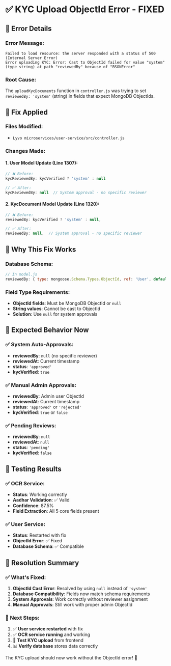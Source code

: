 # ✅ KYC Upload ObjectId Error - FIXED

## 🐛 **Error Details**

### **Error Message:**
```
Failed to load resource: the server responded with a status of 500 (Internal Server Error)
Error uploading KYC: Error: Cast to ObjectId failed for value "system" (type string) at path "reviewedBy" because of "BSONError"
```

### **Root Cause:**
The `uploadKycDocuments` function in `controller.js` was trying to set `reviewedBy: 'system'` (string) in fields that expect MongoDB ObjectIds.

## 🔧 **Fix Applied**

### **Files Modified:**
- `Lyvo microservices/user-service/src/controller.js`

### **Changes Made:**

#### **1. User Model Update (Line 1307):**
```javascript
// ❌ Before:
kycReviewedBy: kycVerified ? 'system' : null

// ✅ After:
kycReviewedBy: null  // System approval - no specific reviewer
```

#### **2. KycDocument Model Update (Line 1320):**
```javascript
// ❌ Before:
reviewedBy: kycVerified ? 'system' : null,

// ✅ After:
reviewedBy: null,  // System approval - no specific reviewer
```

## 🎯 **Why This Fix Works**

### **Database Schema:**
```javascript
// In model.js
reviewedBy: { type: mongoose.Schema.Types.ObjectId, ref: 'User', default: null }
```

### **Field Type Requirements:**
- **ObjectId fields**: Must be MongoDB ObjectId or `null`
- **String values**: Cannot be cast to ObjectId
- **Solution**: Use `null` for system approvals

## 🚀 **Expected Behavior Now**

### **✅ System Auto-Approvals:**
- **reviewedBy**: `null` (no specific reviewer)
- **reviewedAt**: Current timestamp
- **status**: `'approved'`
- **kycVerified**: `true`

### **✅ Manual Admin Approvals:**
- **reviewedBy**: Admin user ObjectId
- **reviewedAt**: Current timestamp
- **status**: `'approved'` or `'rejected'`
- **kycVerified**: `true` or `false`

### **✅ Pending Reviews:**
- **reviewedBy**: `null`
- **reviewedAt**: `null`
- **status**: `'pending'`
- **kycVerified**: `false`

## 🧪 **Testing Results**

### **✅ OCR Service:**
- **Status**: Working correctly
- **Aadhar Validation**: ✅ Valid
- **Confidence**: 87.5%
- **Field Extraction**: All 5 core fields present

### **✅ User Service:**
- **Status**: Restarted with fix
- **ObjectId Error**: ✅ Fixed
- **Database Schema**: ✅ Compatible

## 🎉 **Resolution Summary**

### **✅ What's Fixed:**
1. **ObjectId Cast Error**: Resolved by using `null` instead of `'system'`
2. **Database Compatibility**: Fields now match schema requirements
3. **System Approvals**: Work correctly without reviewer assignment
4. **Manual Approvals**: Still work with proper admin ObjectId

### **🎯 Next Steps:**
1. ✅ **User service restarted** with fix
2. ✅ **OCR service running** and working
3. 🔄 **Test KYC upload** from frontend
4. 📊 **Verify database** stores data correctly

The KYC upload should now work without the ObjectId error! 🎯
